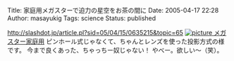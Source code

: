 Title: 家庭用メガスターで迫力の星空をお茶の間に
Date: 2005-04-17 22:28
Author: masayukig
Tags: science
Status: published

<http://slashdot.jp/article.pl?sid=05/04/15/0635215&topic=65>
[
![picture](http://images-jp.amazon.com/images/P/B0009E387O.09.TZZZZZZZ.jpg)
メガスター家庭用](http://www.amazon.co.jp/exec/obidos/ASIN/B0009E387O/hughundercons-22/ref=nosim)
ピンホール式じゃなくて、ちゃんとレンズを使った投影方式の様です。
今まで良くあった、ちゃっちー奴じゃない！
やべー。欲しい〜（笑）。
